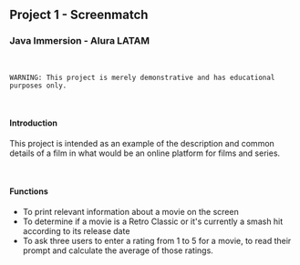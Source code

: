 ## Project 1 - Screenmatch
### Java Immersion - Alura LATAM

<br>

	WARNING: This project is merely demonstrative and has educational purposes only.

<br>

#### Introduction
<p>
This project is intended as an example of the description and common details of a film in what would be an online platform for films and series.
</p>

<br>

#### Functions

<ul>
	<li>To print relevant information about a movie on the screen</li>
	<li>To determine if a movie is a Retro Classic or it's currently a smash hit according to its release date</li>
	<li>To ask three users to enter a rating from 1 to 5 for a movie, to read their prompt and calculate the average of those ratings. </li>
</ul>
